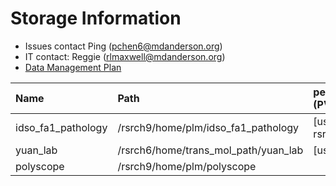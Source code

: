 # Storage Information

- Issues contact Ping (pchen6@mdanderson.org)
- IT contact: Reggie (rlmaxwell@mdanderson.org)
- [Data Management Plan](./docs/IDSO-FA1-Pathology-DMP-Latest.pdf)

| Name                | Path                                  |   persistentVolumeClaim (PVC)  | Capacity     | Available  |
| :-------------------| :------------------------------------ | :----------------------------- | :----------- | :----------|
| idso_fa1_pathology  | /rsrch9/home/plm/idso_fa1_pathology   | [username]-gpu-rsrch9-home-plm | 380 TB       | 124 TB     |
| yuan_lab            | /rsrch6/home/trans_mol_path/yuan_lab  | [username]-gpu-lab             | 203 TB       |  48 TB     |
| polyscope           | /rsrch9/home/plm/polyscope            |                                |  16 TB       |  11 TB     |
